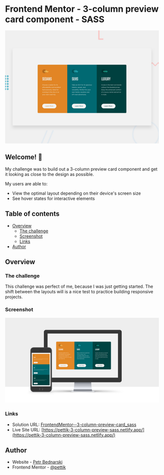 # Frontend Mentor - 3-column preview card component - SASS

![Design preview for the Profile card component coding challenge](./design/desktop-preview.jpg)

## Welcome! 👋

My challenge was to build out a 3-column preview card component and get it looking as close to the design as possible.

My users are able to:

- View the optimal layout depending on their device's screen size
- See hover states for interactive elements

## Table of contents

- [Overview](#overview)
  - [The challenge](#the-challenge)
  - [Screenshot](#screenshot)
  - [Links](#links)
- [Author](#author)

## Overview

### The challenge

This challenge was perfect of me, because I was just getting started. The shift between the layouts will is a nice test to practice building responsive projects.

### Screenshot

![](./design/3-columns-screenshot.jpg)

### Links

- Solution URL: [FrontendMentor--3-column-preview-card_sass](https://github.com/pettik/FrontendMentor--3-column-preview-card_sass)
- Live Site URL: [https://pettik-3-column-preview-sass.netlify.app/](https://pettik-3-column-preview-sass.netlify.app/)

## Author

- Website - [Petr Bednarski](https://github.com/pettik)
- Frontend Mentor - [@pettik](https://www.frontendmentor.io/profile/pettik)
